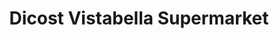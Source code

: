 ---
title: "Dicost Vistabella Supermarket"
url: /orihuela/dicost-vistabella-supermarket/
shop: Supermarkt
---
